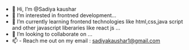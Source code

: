 - 👋 Hi, I’m @Sadiya kaushar
- 👀 I’m interested in frontned development...
- 🌱 I’m currently learning  frontend technologies like html,css,java script and other javascript liberaries like react js  ...
- 💞️ I’m looking to collaborate on ...
- 📫 - Reach me out on my email : sadiyakaushar1@gmail.com


<!---
Sadiya2811/Sadiya2811 is a ✨ special ✨ repository because its `README.md` (this file) appears on your GitHub profile.
You can click the Preview link to take a look at your changes.
--->
